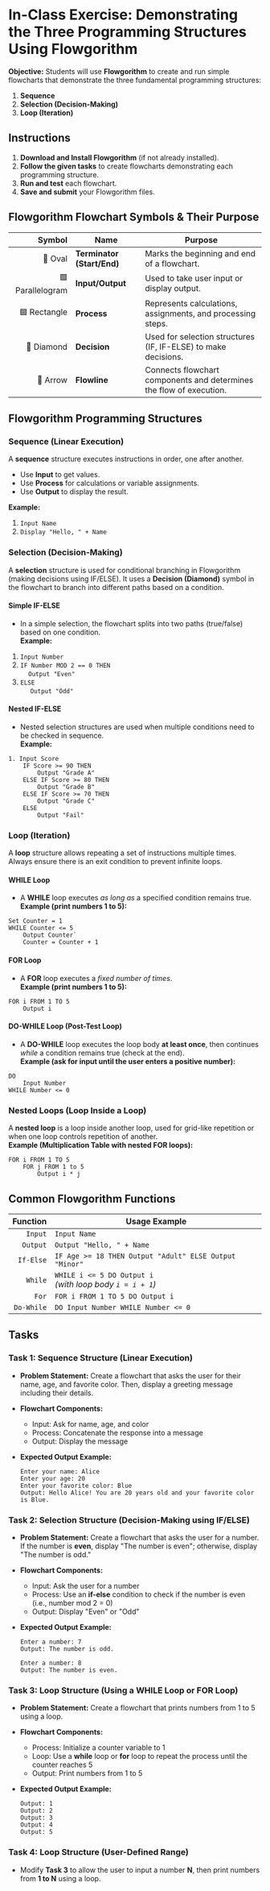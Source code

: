 # In-Class Exercise: Demonstrating the Three Programming Structures Using Flowgorithm

**Objective:** Students will use **Flowgorithm** to create and run simple flowcharts that demonstrate the three fundamental programming structures:  
1. **Sequence**  
2. **Selection (Decision-Making)**  
3. **Loop (Iteration)**  

## Instructions

1. **Download and Install Flowgorithm** (if not already installed).  
2. **Follow the given tasks** to create flowcharts demonstrating each programming structure.  
3. **Run and test** each flowchart.  
4. **Save and submit** your Flowgorithm files.

## Flowgorithm Flowchart Symbols & Their Purpose

| **Symbol** | **Name**                     | **Purpose**                                                          |
|-----------:|-----------------------------|----------------------------------------------------------------------|
| 🔵 Oval    | **Terminator (Start/End)**   | Marks the beginning and end of a flowchart.                          |
| 🟩 Parallelogram | **Input/Output**      | Used to take user input or display output.                           |
| 🟦 Rectangle   | **Process**              | Represents calculations, assignments, and processing steps.          |
| 🔷 Diamond     | **Decision**             | Used for selection structures (IF, IF-ELSE) to make decisions.       |
| 🔄 Arrow       | **Flowline**             | Connects flowchart components and determines the flow of execution.  |

## Flowgorithm Programming Structures

### Sequence (Linear Execution)

A **sequence** structure executes instructions in order, one after another. 

- Use **Input** to get values.
- Use **Process** for calculations or variable assignments.
- Use **Output** to display the result.
  
**Example:**  
1. `Input Name`  
2. `Display "Hello, " + Name`  

### Selection (Decision-Making)

A **selection** structure is used for conditional branching in Flowgorithm (making decisions using IF/ELSE). It uses a **Decision (Diamond)** symbol in the flowchart to branch into different paths based on a condition.

#### Simple IF-ELSE

- In a simple selection, the flowchart splits into two paths (true/false) based on one condition.  
**Example:**  
1. `Input Number`  
2. `IF Number MOD 2 == 0 THEN`  
&nbsp;&nbsp;&nbsp;&nbsp;`Output "Even"`  
3. `ELSE`  
&nbsp;&nbsp;&nbsp;&nbsp; `Output "Odd"`  

#### Nested IF-ELSE

- Nested selection structures are used when multiple conditions need to be checked in sequence.  
**Example:**
```
1. Input Score  
    IF Score >= 90 THEN  
        Output "Grade A"  
    ELSE IF Score >= 80 THEN  
        Output "Grade B"  
    ELSE IF Score >= 70 THEN  
        Output "Grade C"  
    ELSE  
        Output "Fail"
```  

### Loop (Iteration)

A **loop** structure allows repeating a set of instructions multiple times. Always ensure there is an exit condition to prevent infinite loops.

#### WHILE Loop

- A **WHILE** loop executes *as long as* a specified condition remains true.  
**Example (print numbers 1 to 5):**  
```
Set Counter = 1
WHILE Counter <= 5  
    Output Counter`  
    Counter = Counter + 1
```  

#### FOR Loop

- A **FOR** loop executes a *fixed number of times*.  
**Example (print numbers 1 to 5):**  
```
FOR i FROM 1 TO 5  
    Output i
``` 

#### DO-WHILE Loop (Post-Test Loop)

- A **DO-WHILE** loop executes the loop body **at least once**, then continues *while* a condition remains true (check at the end).  
**Example (ask for input until the user enters a positive number):**  
```
DO  
    Input Number  
WHILE Number <= 0
```  

### Nested Loops (Loop Inside a Loop)

A **nested loop** is a loop inside another loop, used for grid-like repetition or when one loop controls repetition of another.  
**Example (Multiplication Table with nested FOR loops):**  
```
FOR i FROM 1 TO 5
    FOR j FROM 1 to 5
        Output i * j  
```

## Common Flowgorithm Functions

| **Function** | **Usage Example**                                       |
|-------------:|---------------------------------------------------------|
| `Input`      | `Input Name`                                            |
| `Output`     | `Output "Hello, " + Name`                               |
| `If-Else`    | `IF Age >= 18 THEN Output "Adult" ELSE Output "Minor"`   |
| `While`      | `WHILE i <= 5 DO Output i` <br>*(with loop body `i = i + 1`)* |
| `For`        | `FOR i FROM 1 TO 5 DO Output i`                          |
| `Do-While`   | `DO Input Number WHILE Number <= 0`                     |

## Tasks

### Task 1: Sequence Structure (Linear Execution)  

- **Problem Statement:** Create a flowchart that asks the user for their name, age, and favorite color. Then, display a greeting message including their details.

- **Flowchart Components:**  
  - Input: Ask for name, age, and color  
  - Process: Concatenate the response into a message  
  - Output: Display the message  

- **Expected Output Example:**  
    ```
    Enter your name: Alice  
    Enter your age: 20  
    Enter your favorite color: Blue  
    Output: Hello Alice! You are 20 years old and your favorite color is Blue.
    ```

### Task 2: Selection Structure (Decision-Making using IF/ELSE)  

- **Problem Statement:** Create a flowchart that asks the user for a number. If the number is **even**, display "The number is even"; otherwise, display "The number is odd."

- **Flowchart Components:**  
  - Input: Ask the user for a number  
  - Process: Use an **if-else** condition to check if the number is even (i.e., number mod 2 = 0)  
  - Output: Display "Even" or "Odd"  

- **Expected Output Example:**  
    ```
    Enter a number: 7  
    Output: The number is odd.  

    Enter a number: 8  
    Output: The number is even.
    ```

### Task 3: Loop Structure (Using a WHILE Loop or FOR Loop)  

- **Problem Statement:** Create a flowchart that prints numbers from 1 to 5 using a loop.

- **Flowchart Components:**  
  - Process: Initialize a counter variable to 1  
  - Loop: Use a **while** loop or **for** loop to repeat the process until the counter reaches 5  
  - Output: Print numbers from 1 to 5  

- **Expected Output Example:**  
    ```
    Output: 1  
    Output: 2  
    Output: 3  
    Output: 4  
    Output: 5  
    ```

### Task 4: Loop Structure (User-Defined Range)  

- Modify **Task 3** to allow the user to input a number **N**, then print numbers from **1 to N** using a loop.